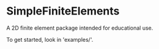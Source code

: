 # SimpleFiniteElements

A 2D finite element package intended for educational use.  

To get started, look in 'examples/'.
